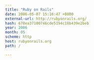 ```yaml
---
title: "Ruby on Rails"
date: 2006-05-07 15:16:47 +0000
external-url: http://rubyonrails.org/
hash: 678ea37100746cde5194c18b439e2beb
year: 2006
month: 05
scheme: http
host: rubyonrails.org
path: /

---
```



